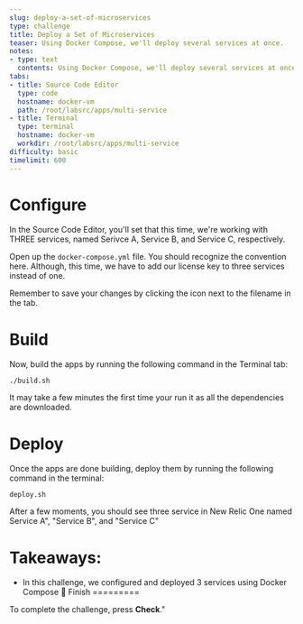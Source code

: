 ```yaml
---
slug: deploy-a-set-of-microservices
type: challenge
title: Deploy a Set of Microservices
teaser: Using Docker Compose, we'll deploy several services at once.
notes:
- type: text
  contents: Using Docker Compose, we'll deploy several services at once.
tabs:
- title: Source Code Editor
  type: code
  hostname: docker-vm
  path: /root/labsrc/apps/multi-service
- title: Terminal
  type: terminal
  hostname: docker-vm
  workdir: /root/labsrc/apps/multi-service
difficulty: basic
timelimit: 600
---
```



Configure
=========

In the Source Code Editor, you'll set that this time, we're working with THREE services, named Serivce A, Service B, and Service C, respectively.

Open up the `docker-compose.yml` file.  You should recognize the convention here.  Although, this time, we have to add our license key to three services instead of one.

Remember to save your changes by clicking the icon next to the filename in the tab.

Build
=====
Now, build the apps by running the following command in the Terminal tab:
```
./build.sh
```
It may take a few minutes the first time your run it as all the dependencies are downloaded.

Deploy
======
Once the apps are done building, deploy them by running the following command in the terminal:
```
deploy.sh
```

After a few moments, you should see three service in New Relic One named Service A", "Service B", and "Service C"

Takeaways:
==========
 - In this challenge, we configured and deployed 3 services using Docker Compose
🏁 Finish
=========

To complete the
challenge, press **Check**."
